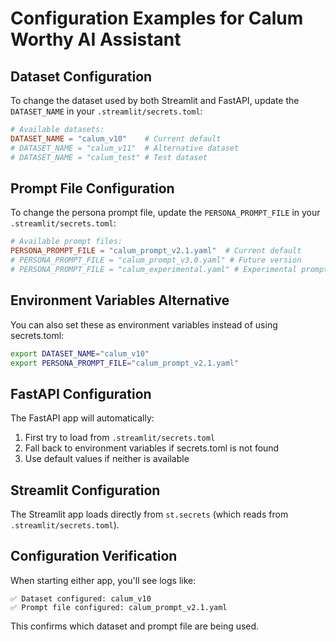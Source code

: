 # Configuration Examples for Calum Worthy AI Assistant

## Dataset Configuration

To change the dataset used by both Streamlit and FastAPI, update the `DATASET_NAME` in your `.streamlit/secrets.toml`:

```toml
# Available datasets:
DATASET_NAME = "calum_v10"    # Current default
# DATASET_NAME = "calum_v11"  # Alternative dataset
# DATASET_NAME = "calum_test" # Test dataset
```

## Prompt File Configuration

To change the persona prompt file, update the `PERSONA_PROMPT_FILE` in your `.streamlit/secrets.toml`:

```toml
# Available prompt files:
PERSONA_PROMPT_FILE = "calum_prompt_v2.1.yaml"  # Current default
# PERSONA_PROMPT_FILE = "calum_prompt_v3.0.yaml" # Future version
# PERSONA_PROMPT_FILE = "calum_experimental.yaml" # Experimental prompts
```

## Environment Variables Alternative

You can also set these as environment variables instead of using secrets.toml:

```bash
export DATASET_NAME="calum_v10"
export PERSONA_PROMPT_FILE="calum_prompt_v2.1.yaml"
```

## FastAPI Configuration

The FastAPI app will automatically:
1. First try to load from `.streamlit/secrets.toml`
2. Fall back to environment variables if secrets.toml is not found
3. Use default values if neither is available

## Streamlit Configuration

The Streamlit app loads directly from `st.secrets` (which reads from `.streamlit/secrets.toml`).

## Configuration Verification

When starting either app, you'll see logs like:
```
✅ Dataset configured: calum_v10
✅ Prompt file configured: calum_prompt_v2.1.yaml
```

This confirms which dataset and prompt file are being used.

